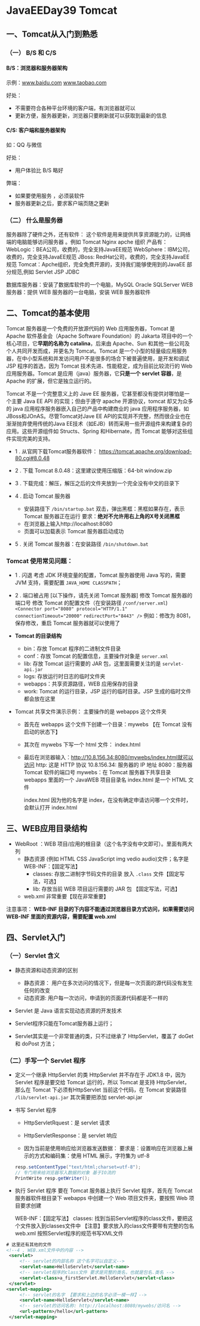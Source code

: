 # JavaEEDay39 Tomcat
## 一、Tomcat从入门到熟悉

### （一） B/S 和 C/S

#### B/S：浏览器和服务器架构

示例：www.baidu.com  www.taobao.com

好处：

- 不需要符合各种平台环境的客户端，有浏览器就可以
- 更新方便，服务器更新，浏览器只要刷新就可以获取到最新的信息
    ​

#### C/S: 客户端和服务器架构

如：QQ 与微信

好处：

- 用户体验比 B/S 略好

弊端：

- 如果要使用服务 ，必须装软件
- 服务器更新之后，要求客户端页随之更新


### （二） 什么是服务器

服务器除了硬件之外，还有软件：
这个软件是用来提供共享资源能力的，让网络端的电脑能够访问服务器 。例如 Tomcat  Nginx  apche 组织
产品有：
 WebLogic：BEA公司，收费的，完全支持JavaEE规范
 WebSphere：IBM公司，收费的，完全支持JavaEE规范
 JBoss: RedHat公司，收费的，完全支持JavaEE规范
 Tomcat：Apche组织，完全免费开源的，支持我们能够使用到的JavaEE 部分规范,例如 Servlet  JSP  JDBC

数据库服务器：安装了数据库软件的一个电脑，MySQL Oracle SQLServer
WEB 服务器：提供 WEB 服务器的一台电脑，安装 WEB 服务器软件

## 二、Tomcat的基本使用

Tomcat 服务器是一个免费的开放源代码的 Web 应用服务器，Tomcat 是 Apache 软件基金会（Apache Software Foundation）的 Jakarta 项目中的一个核心项目，它**早期的名称为 catalina**，后来由 Apache、Sun 和其他一些公司及个人共同开发而成，并更名为 Tomcat。Tomcat  是一个小型的轻量级应用服务器，在中小型系统和并发访问用户不是很多的场合下被普遍使用，是开发和调试 JSP 程序的首选，因为 Tomcat  技术先进、性能稳定，成为目前比较流行的 Web 应用服务器。Tomcat 是应用（java）服务器，它**只是一个 servlet 容器**，是 Apache 的扩展，但它是独立运行的。

Tomcat 不是一个完整意义上的 Jave EE 服务器，它甚至都没有提供对哪怕是一个主要 Java EE API 的实现；但由于遵守 apache 开源协议，tomcat 却又为众多的 java 应用程序服务器嵌入自己的产品中构建商业的 java 应用程序服务器，如JBoss和JOnAS。尽管Tomcat对Jave EE API的实现并不完整，然而很企业也在渐渐抛弃使用传统的Java EE技术（如EJB）转而采用一些开源组件来构建复杂的应用。这些开源组件如 Structs、Spring 和Hibernate，而 Tomcat 能够对这些组件实现完美的支持。

 * 1 . 从官网下载Tomcat服务器软件： https://tomcat.apache.org/download-80.cgi#8.0.48

 * 2 . 下载 Tomcat 8.0.48：这里建议使用压缩版：64-bit window.zip

 * 3 . 下载完成：解压，解压之后的文件夹放到一个完全没有中文的目录下
  
 * 4 . 启动 Tomcat 服务器
   *  安装路径下 `/bin/startup.bat`  双击，弹出黑框：黑框如果存在，表示 Tomcat 服务器正在运行
   要求：**绝对不允许用右上角的X号关闭黑框** 
   * 在浏览器上输入http://localhost:8080
   * 页面可以加载表示 Tomcat 服务器启动成功
   
 * 5 . 关闭 Tomcat 服务器：在安装路径 `/bin/shutdown.bat`

### Tomcat 使用常见问题：

- 1 . 闪退
考虑 JDK 环境变量的配置，Tomcat 服务器使用 Java 写的，需要 JVM 支持，需要配置 `JAVA_HOME CLASSPATH`；

-  2 . 端口被占用
 [以下操作，请先关闭 Tomcat 服务器]
  修改 Tomcat 服务器的端口号
  修改 Tomcat 的配置文件（在安装路径 `/conf/server.xml`)
  `<Connector port="8080" protocol="HTTP/1.1"`
  `connectionTimeout="20000"`
  `redirectPort="8443" />`
  例如：修改为 8081，保存修改，重启 Tomcat 服务器就可以使用了

- **Tomcat 的目录结构**

  - bin：存放 Tomcat 程序的二进制文件目录
  - conf：存放 Tomcat 的配置信息，主要操作对象是 `server.xml`
  - lib: 存放 Tomcat 运行需要的 JAR 包，这里面需要关注的是 `servlet-api.jar`
  - logs: 存放运行时日志的临时文件夹
  - webapps：共享资源路径，WEB 应用保存的目录
  - work: Tomcat 的运行目录，JSP 运行的临时目录。JSP 生成的临时文件都会放在这里

- Tomcat 共享文件演示示例： 
  主要操作的是 webapps 这个文件夹

  -  首先在 webapps 这个文件下创建一个目录：mywebs 【在 Tomcat 没有启动的状态下】
   - 其次在 mywebs 下写一个 html 文件： index.html
  - 最后在浏览器输入：http://10.8.156.34:8080/mywebs/index.html就可以访问
   http: 这是 HTTP 协议
    10.8.156.34: 服务器的 IP 地址
    8080：服务器 Tomcat 软件的端口号
    mywebs：在 Tomcat 服务器下共享目录 webapps 里面的一个 JavaWEB 项目目录名
    index.html 是一个 HTML 文件

    index.html 因为他的名字是 index，在没有确定申请访问哪一个文件时，会默认打开 index.html

## 三、WEB应用目录结构

- WebRoot  ：WEB 项目/应用的根目录（这个名字没有中文即可）。里面有两大列
  - 静态资源 (例如 HTML CSS JavaScript img vedio audio)文件；名字是 WEB-INF：【固定写法】
     - classes: 存放二进制字节码文件的目录 放入 `.class` 文件【固定写法，可选】
     -  lib: 存放当前 WEB 项目运行需要的 JAR 包 【固定写法，可选】
  - web.xml 非常重要【现在非常重要】

注意事项：
**WEB-INF 目录的下内容不能通过浏览器目录方式访问，如果需要访问 WEB-INF 里面的资源内容，需要配置 web.xml**

## 四、Servlet入门

### （一）Servlet 含义

- 静态资源和动态资源的区别
  - 静态资源：
  用户在多次访问的情况下，但是每一次页面的源代码没有发生任何的改变
  - 动态资源:
   用户每一次访问，申请到的页面源代码都是不一样的

- Servlet 是 Java 语言实现动态资源的开发技术
- Servlet程序只能在Tomcat服务器上运行；
- Servlet其实是一个非常普通的类，只不过继承了 HttpServlet，覆盖了 doGet 和 doPost 方法；

### （二）手写一个 Servlet 程序

- 定义一个继承 HttpServlet 的类
 HttpServlet 并不存在于 JDK1.8 中，因为 Servlet 程序是要交给 Tomcat 运行的，所以 Tomcat 是支持 HttpServlet，那么在 Tomcat 下必须有HttpServlet 当前这个代码，在 Tomcat 安装路径 `/lib/servlet-api.jar`
 其次需要把添加 servlet-api.jar
 
- 书写 Servlet 程序
   - HttpServletRquest：是 servlet 请求
   
   - HttpServletResponse：是 servlet 响应
  
   - 因为当前是使用响应给浏览器发送数据：
    要求是：设置响应在浏览器上展示的方式和编码集：使用 HTML 展示，字符集为 utf-8

    ```java
    resp.setContentType("text/html;charset=utf-8");
    // 专门用来给浏览器写入数据的对象 基于IO流的
    PrintWrite resp.getWriter(); 
    ```
   
- 执行 Servlet 程序
 要在 Tomcat 服务器上执行 Servlet 程序，首先在 Tomcat 服务器软件根目录下 webapps 中创建一个 Web 项目文件夹，要按照 Web 项目要求创建


  WEB-INF：【固定写法】
          classes:    找到当前Servlet程序的class文件，要把这个文件放入到classes文件中
 【注意】要求放入的class文件要带有完整的包名
           web.xml 按照Servlet程序的规范书写XML文件
```xml
# 这里还有其他的文件
<!--4 . WEB.xml文件中的内容 -->
 <servlet>
     <!-- servlet的内部名称 这个名字可以自定义-->
     <servlet-name>HelloServlet</servlet-name>
     <!-- servlet程序的class文件 要求是完整的类名，也就是包名.类名 -->
     <servlet-class>a_firstServlet.HelloServlet</servlet-class>
 </servlet>
<servlet-mapping>
     <!-- servlet的名字 【要求和上边的名字必须一模一样】-->
     <servlet-name>HelloServlet</servlet-name>
     <!-- servlet的访问名称: http://localhost:8080/mywebs/访问名 -->
     <url-pattern>/hello</url-pattern>
 </servlet-mapping>
```

 
